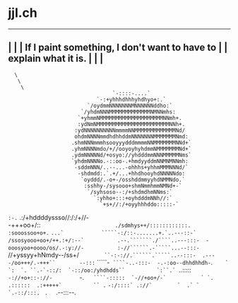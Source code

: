 # jjl.ch

 ----------------------------------------------------
|                                                    |
| If I paint something, I don't want to have to      |
| explain what it is.                                |
|                                                    |
 ----------------------------------------------------
      \
       \
        \        
                                     `-::::-....`                
                                `-:+yhhhdhhhyhdhyo+:.`           
                             `/oydmmNNNNNNNMNNNNNNddho:`         
                           `/yhdmNNNMMMMMMMMMMMMMNMNNmhs:        
                          `+yhmmNMMMMMMMMMMMMMMMMMMMMNNmh+.      
                          :ydNmNMMMMMMMMMMMMMMMMMMMMMMMNNh+.     
                         :ydNNNNNNNNNNmmmmNNMMMMMMMMMMMMMNd/     
                         ohdmNNNNmmdhdhhddmNNNNNNNMMMMMMMNmd:    
                        .shmNNNmmmhsooyyydddmmmmNNMMMMMMMNNd+`   
                        .yhmNNNNmdo/+//ooyoyhyhdmmNMMMMMMMNd+`   
                        .ydmNNNNNd/+osyo://yhdddmmNNNMMMMMNms`   
                        `yhdmNNNNo.-::oo-.+hmdyyddmNNMNMNNmh:    
                         -sddmNNN/..--...-ohhhs+yhhmMMMNNNd/`    
                          -shdmdd:.`.+/...+hhdhooyhdNNNNNdo:     
                           `oyddd/.-o+-/osshddmmyyhdNMMNdo.`     
                            :sshhy-/sysooo+shmNmmhmmNMNd+-`      
                             `/syhsoso--:/+shdmdhmNNms:`         
                               `:yhho+:::+oyhdddmNNh//:`         
                                 `+s+//:/+oyyhhhddo:::::-`       
`:-.`                              .:/+hddddyssso//:/:/+//-      
-+++oo+/::`                       ` `./sdmhys++/::::::::::::.    
:sooossoo+o+.` ``...`            `````-:/::-.......+.`..---::-`  
/ssosyooo+oo+/++.:+/:--`          `` `.--.```````./````..---:::- 
-ooosyoo+oooo/os/.-:y://-          ` `:-//``````.-`````...--:::- 
   `//+yssyy+hNmdy--/ss+/`         ``-:-://.``````.`````..--:::- 
       .----/oo+++/.-+++``        ` `--:::` `````-` ````-..-:::- 
                  -.-:oo--dhhdhhdh-`.```     ` `:  `. ``.-`-::/: 
                  `-::/oo:/yhdhdds``          `:``.`  ```..::::: 
                   `-://+o+::-://-        `   -.```   ````-::::: 
                     `-//+oo+/-`           ` `.```    ```.:::::: 
                        .:+++++`          `` .```      ``-:/::::`
                          .://`        `  .` `         `.-::/:::.
                            ``            `.`     ``  ``.--:::--.
